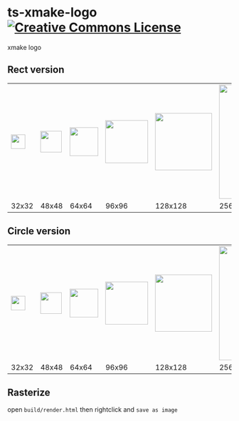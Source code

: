 # ts-xmake-logo [![Creative Commons License](https://i.creativecommons.org/l/by-nd/4.0/80x15.png)](http://creativecommons.org/licenses/by-nd/4.0/)
xmake logo

## Rect version

<table>
<tr>
<td><img src="https://xmake-io.github.io/ts-xmake-logo/src/logo.svg" width=32 height=32>
<td><img src="https://xmake-io.github.io/ts-xmake-logo/src/logo.svg" width=48 height=48>
<td><img src="https://xmake-io.github.io/ts-xmake-logo/src/logo.svg" width=64 height=64>
<td><img src="https://xmake-io.github.io/ts-xmake-logo/src/logo.svg" width=96 height=96>
<td><img src="https://xmake-io.github.io/ts-xmake-logo/src/logo.svg" width=128 height=128>
<td><img src="https://xmake-io.github.io/ts-xmake-logo/src/logo.svg" width=256 height=256>
<tr>
<td>32x32
<td>48x48
<td>64x64
<td>96x96
<td>128x128
<td>256x256
</table>

## Circle version

<table>
<tr>
<td><img src="https://xmake-io.github.io/ts-xmake-logo/src/circle.svg" width=32 height=32>
<td><img src="https://xmake-io.github.io/ts-xmake-logo/src/circle.svg" width=48 height=48>
<td><img src="https://xmake-io.github.io/ts-xmake-logo/src/circle.svg" width=64 height=64>
<td><img src="https://xmake-io.github.io/ts-xmake-logo/src/circle.svg" width=96 height=96>
<td><img src="https://xmake-io.github.io/ts-xmake-logo/src/circle.svg" width=128 height=128>
<td><img src="https://xmake-io.github.io/ts-xmake-logo/src/circle.svg" width=256 height=256>
<tr>
<td>32x32
<td>48x48
<td>64x64
<td>96x96
<td>128x128
<td>256x256
</table>

## Rasterize
open `build/render.html` then rightclick and `save as image`
